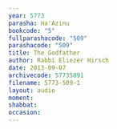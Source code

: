 ```yaml
---
year: 5773
parasha: Ha'Azinu
bookcode: "5"
fullparashacode: "509"
parashacode: "509"
title: The Godfather
author: Rabbi Eliezer Hirsch
date: 2013-09-07
archivecode: 57735091
filename: 5773-509-1
layout: audio
moment: 
shabbat: 
occasion: 
---
```


